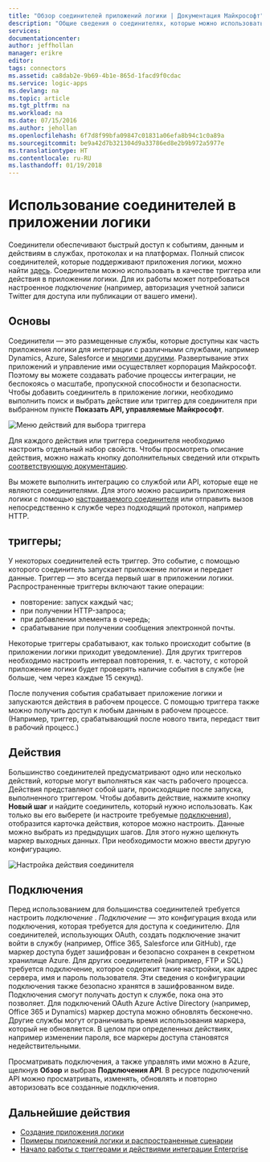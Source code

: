 ```yaml
---
title: "Обзор соединителей приложений логики | Документация Майкрософт"
description: "Общие сведения о соединителях, которые можно использовать в приложении логики"
services: 
documentationcenter: 
author: jeffhollan
manager: erikre
editor: 
tags: connectors
ms.assetid: ca8dab2e-9b69-4b1e-865d-1facd9f0cdac
ms.service: logic-apps
ms.devlang: na
ms.topic: article
ms.tgt_pltfrm: na
ms.workload: na
ms.date: 07/15/2016
ms.author: jehollan
ms.openlocfilehash: 6f7d8f99bfa09847c01831a06efa8b94c1c0a89a
ms.sourcegitcommit: be9a42d7b321304d9a33786ed8e2b9b972a5977e
ms.translationtype: HT
ms.contentlocale: ru-RU
ms.lasthandoff: 01/19/2018
---
```

# <a name="using-connectors-in-a-logic-app"></a>Использование соединителей в приложении логики
Соединители обеспечивают быстрый доступ к событиям, данным и действиям в службах, протоколах и на платформах.  Полный список соединителей, которые поддерживают приложения логики, можно найти [здесь](apis-list.md).  Соединители можно использовать в качестве триггера или действия в приложении логики. Для их работы может потребоваться настроенное *подключение* (например, авторизация учетной записи Twitter для доступа или публикации от вашего имени).

## <a name="basics"></a>Основы
Соединители — это размещенные службы, которые доступны как часть приложения логики для интеграции с различными службами, например Dynamics, Azure, Salesforce и [многими другими](apis-list.md).  Развертывание этих приложений и управление ими осуществляет корпорация Майкрософт. Поэтому вы можете создавать рабочие процессы интеграции, не беспокоясь о масштабе, пропускной способности и безопасности.  Чтобы добавить соединитель в приложение логики, необходимо выполнить поиск и выбрать действие или триггер для соединителя при выбранном пункте **Показать API, управляемые Майкрософт**.

![Меню действий для выбора триггера][1]

Для каждого действия или триггера соединителя необходимо настроить отдельный набор свойств.  Чтобы просмотреть описание действия, можно нажать кнопку дополнительных сведений или открыть [соответствующую документацию](apis-list.md).

Вы можете выполнить интеграцию со службой или API, которые еще не являются соединителями. Для этого можно расширить приложения логики с помощью [настраиваемого соединителя](../logic-apps/logic-apps-create-api-app.md) или отправить вызов непосредственно к службе через подходящий протокол, например HTTP.

## <a name="triggers"></a>триггеры;
У некоторых соединителей есть триггер. Это событие, с помощью которого соединитель запускает приложение логики и передает данные.  Триггер — это всегда первый шаг в приложении логики.  Распространенные триггеры включают такие операции:

* повторение: запуск каждый час;
* при получении HTTP-запроса;
* при добавлении элемента в очередь;
* срабатывание при получении сообщения электронной почты.

Некоторые триггеры срабатывают, как только происходит событие (в приложении логики приходит уведомление). Для других триггеров необходимо настроить интервал повторения, т. е. частоту, с которой приложение логики будет проверять наличие события в службе (не больше, чем через каждые 15 секунд).  

После получения события срабатывает приложение логики и запускаются действия в рабочем процессе.  С помощью триггера также можно получить доступ к любым данным в рабочем процессе. (Например, триггер, срабатывающий после нового твита, передаст твит в рабочий процесс.)

## <a name="actions"></a>Действия
Большинство соединителей предусматривают одно или несколько действий, которые могут выполняться как часть рабочего процесса.  Действия представляют собой шаги, происходящие после запуска, выполненного триггером.  Чтобы добавить действие, нажмите кнопку **Новый шаг** и найдите соединитель, который нужно использовать.  Как только вы его выберете (и настроите требуемые [подключения](#connections)), отобразится карточка действия, которое можно настроить.  Данные можно выбрать из предыдущих шагов. Для этого нужно щелкнуть маркер выходных данных. При необходимости можно ввести другую конфигурацию.

![Настройка действия соединителя][2]

## <a name="connections"></a>Подключения
Перед использованием для большинства соединителей требуется настроить *подключение* .  *Подключение* — это конфигурация входа или подключения, которая требуется для доступа к соединителю.  Для соединителей, использующих OAuth, создать подключение значит войти в службу (например, Office 365, Salesforce или GitHub), где маркер доступа будет зашифрован и безопасно сохранен в секретном хранилище Azure.  Для других соединителей (например, FTP и SQL) требуется подключение, которое содержит такие настройки, как адрес сервера, имя и пароль пользователя.  Эти сведения о конфигурации подключения также безопасно хранятся в зашифрованном виде.  Подключения смогут получать доступ к службе, пока она это позволяет.  Для подключений OAuth Azure Active Directory (например, Office 365 и Dynamics) маркер доступа можно обновлять бесконечно.  Другие службы могут ограничивать время использования маркера, который не обновляется.  В целом при определенных действиях, например изменении пароля, все маркеры доступа становятся недействительными.  

Просматривать подключения, а также управлять ими можно в Azure, щелкнув **Обзор** и выбрав **Подключения API**.  В ресурсе подключений API можно просматривать, изменять, обновлять и повторно авторизовать все созданные подключения.

## <a name="next-steps"></a>Дальнейшие действия
* [Создание приложения логики](../logic-apps/quickstart-create-first-logic-app-workflow.md)
* [Примеры приложений логики и распространенные сценарии](../logic-apps/logic-apps-examples-and-scenarios.md)
* [Начало работы с триггерами и действиями интеграции Enterprise](../logic-apps/logic-apps-enterprise-integration-overview.md)

<!--Image References -->
[1]: ./media/connectors-overview/addAction.png
[2]: ./media/connectors-overview/configureAction.png
